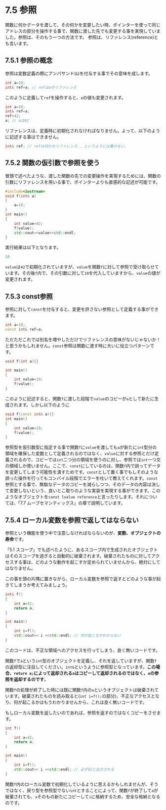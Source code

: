 # 7.5 参照

関数に何かデータを渡して、その何かを変更したい時、ポインターを使って同じアドレスの部分を操作する事で、関数に渡した先でも変更する事を実現していました。参照は、そのもう一つの方法です。
参照は、リファレンス(reference)とも言います。

## 7.5.1 参照の概念
参照は変数定義の際にアンパサンド(`&`)を付与する事でその意味を成します。
```cpp
int a=10;
int& ref=a; // refはaのリファレンス
```
このように定義して`ref`を操作すると、`a`の値も変更されます。
```cpp
int a=10;
int& ref=a;
ref=42;
a; // aは42
```
リファレンスは、定義時に初期化されなければなりません。よって、以下のように記述する事はできません。
```cpp
int& ref; // refは何かのリファレンス...というようには書けない。
```

## 7.5.2 関数の仮引数で参照を使う
冒頭で述べたような、渡した関数の先での変更操作を実現するためには、関数の引数にリファレンスを用いる事で、ポインターよりも直感的な記述が可能です。
```cpp
#include<iostream>
void f(int& a)
{
    a=10;
}
int main()
{
    int value=42;
    f(value);
    std::cout<<value<<std::endl;
}
```
実行結果は以下となります。
```cpp
10
```
`value`は`42`で初期化されていますが、`value`を関数`f`に対して参照で受け取らせています。その後`f`内で、その引数に対して`10`を代入していますから、`value`の値が変更されます。

## 7.5.3 const参照
参照に対して`const`を付与すると、変更を許さない参照として定義する事ができます。
```cpp
int a=10;
const int& ref=a;
```
ただただこれでは別名を増やしただけでリファレンスの意味がないじゃないか！と思うかもしれません。`const`参照は関数に渡す時に大いに役立つパターンです。
```cpp
void f(int a){}

int main()
{
    int value=10;
    f(value);
}
```
このように記述すると、関数`f`に渡した段階で`value`のコピーが`a`として新たに生成されます。しかし以下のように
```cpp
void f(const int& a){}
int main()
{
    int value=10;
    f(value);
}
```
参照型を仮引数型に指定する事で関数`f`に`value`を渡しても`a`が新たに`int`型分の領域を確保した変数として定義されるのではなく、`value`に対する参照とだけ定義されるので、コピーでは`int`二つ分の領域を使うのに対し、参照では`int`一つ文の領域しか使いません。ここで、`const`にしているのは、関数`f`内で誤ってデータを変更してしまう可能性を潰すためです。`const`として置く事でもしそのような誤った操作を行ってもコンパイル段階でエラーを吐いて教えてくれます。`const`参照とする事で、無駄なデータのコピーを減らしつつ、そのデータの内容は決して変更しないという、良いとこ取りのような実装を実現する事ができます。このようなオブジェクトを`const lvalue reference`と言ったりします。それについては、「7.7 ムーブセマンティックス」の章で説明しています。

## 7.5.4 ローカル変数を参照で返してはならない

参照という機能を使う中で注意しなければならないのが、**変数、オブジェクトの寿命**です。

「5.1 スコープ」でも述べたように、あるスコープ内で生成されたオブジェクトはそのスコープを過ぎると自動的に破棄されます。破棄されたものに対してアクセスする事は、どのような動作を起こすか定められていませんから、絶対にしてはなりません。

この事を頭の片隅に置きながら、ローカル変数を参照で返すとどのような事が起きてしまうか考えてみましょう。
```cpp
int& f()
{
    int a=42;
    return a;
}

int main()
{
    int i=f();
    std::cout<< i <<std::endl; // 何が起こるかわからない
}
```
このコードは、不正な領域へのアクセスを行ってしまう、良く無いコードです。

関数`f`で`a`という`int`型のオブジェクトを定義し、それを返していますが、関数`f`の返却型に注目してください。`int&`というように参照型となっています。**この場合、`return a;`によって返却される`a`はコピーして返却されるのではなく、`a`の参照を返却するのです**。

関数`f`の処理が終了した時には既に関数`f`内の`a`というオブジェクトは破棄されています。破棄されたものを読み取ると(`int i=f();`の部分)、不正なアクセスとなり、何が起こるかはもうわかりませんから、これは良く無いコードです。

もしローカル変数を返したいのであれば、参照を返すのではなくコピーをさせます。
```cpp
int f()
{
    int a=42;
    return a;
}

int main()
{
    int i=f();
    std::cout<< i <<std::endl; // 必ず42と出力される
}
```
関数`f`内のローカル変数で初期化しているように思えるかもしれませんが、そうではなく、戻り型を参照型でない`int`とすることによって、関数`f`が終了して`a`が破棄されても、`a`そのもの新たにコピーして`i`に格納するため、安全な格納となるのです。

